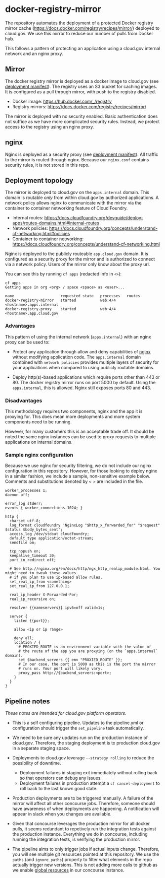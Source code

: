 # docker-registry-mirror

The repository automates the deployment of a protected Docker registry mirror cache (https://docs.docker.com/registry/recipes/mirror/) deployed to cloud.gov. We use this mirror to reduce our number of pulls from Docker hub.

This follows a pattern of protecting an application using a cloud.gov internal network and an nginx proxy.

## Mirror

The docker registry mirror is deployed as a docker image to cloud.gov (see [deployment manifest](registry/manifest.yml)). The registry uses an S3 bucket for caching images. It is configured as a pull through mirror, with push to the registry disabled. 

- Docker image: https://hub.docker.com/_/registry
- Registry mirrors: https://docs.docker.com/registry/recipes/mirror/

The mirror is deployed with no security enabled. Basic authentication does not suffice as we have more complicated security rules. Instead, we protect access to the registry using an nginx proxy.

## nginx

Nginx is deployed as a security proxy (see [deployment manifest](proxy/manifest.yml)). All traffic to the mirror is routed through nginx. Because our `nginx.conf` contains security rules, it is not stored in this repo. 

## Deployment topology

The mirror is deployed to cloud.gov on the `apps.internal` domain. This domain is routable _only_ from within cloud.gov by authorized applications. A network policy allows nginx to communicate with the mirror via the container to container networking feature of Cloud Foundry. 

- Internal routes: https://docs.cloudfoundry.org/devguide/deploy-apps/routes-domains.html#internal-routes
- Network policies: https://docs.cloudfoundry.org/concepts/understand-cf-networking.html#policies
- Container to container networking: https://docs.cloudfoundry.org/concepts/understand-cf-networking.html

Nginx is deployed to the publicly routeable `app.cloud.gov` domain. It is configured as a security proxy for the mirror and is authorized to connect via a network policy. Users of the mirror only know about the proxy url.

You can see this by running `cf apps` (redacted info in `<>`):

```
cf apps
Getting apps in org <org> / space <space> as <user>...

name                     requested state   processes   routes
docker-registry-mirror   started           web:4/4     <hostname>.apps.internal
docker-registry-proxy    started           web:4/4     <hostname>.app.cloud.gov
```

### Advantages

This pattern of using the internal network (`apps.internal`) with an nginx proxy can be used to:

- Protect any application through allow and deny capabilities of [nginx](https://nginx.org) without modifying application code. The `apps.internal` domain combined with `network policies` provides multiple layers of security for your applications when compared to using publicly routable domains.

- Deploy http(s)-based applications which require ports other than 443 or 80. The docker registry mirror runs on port 5000 by default. Using the `apps.internal`, this is allowed. Nginx still exposes ports 80 and 443.

### Disadvantages

This methodology requires two components, nginx and the app it is proxying for. This does mean more deployments and more system components need to be running.

However, for many customers this is an acceptable trade off. It should be noted the same nginx instances can be used to proxy
requests to multiple applications on internal domains.

### Sample nginx configuration

Because we use nginx for security filtering, we do not include our nginx configuration in this repository. However, for those looking to deploy nginx in a similar fashion, we include a sample, non-sensitive example below. Comments and substitutions denoted by `< >` are included in the file.

```
worker_processes 1;
daemon off;

error_log stderr;
events { worker_connections 1024; }

http {
  charset utf-8;
  log_format cloudfoundry 'NginxLog "$http_x_forwarded_for" "$request" $status $body_bytes_sent';
  access_log /dev/stdout cloudfoundry;
  default_type application/octet-stream;
  sendfile on;

  tcp_nopush on;
  keepalive_timeout 30;
  port_in_redirect off;

  # See http://nginx.org/en/docs/http/ngx_http_realip_module.html. You might need to tweak these values
  # if you plan to use ip-based allow rules.
  set_real_ip_from <something> 
  set_real_ip_from 127.0.0.1;

  real_ip_header X-Forwarded-For;
  real_ip_recursive on;

  resolver {{nameservers}} ipv6=off valid=1s;

  server {
    listen {{port}};
    
    allow <ip or ip range>

    deny all;
    location / {
      # PROXIED_ROUTE is an environment variable with the value of
      # the route of the app you are proxying (on the `apps.internal` domain).
      set $backend_servers {{ env "PROXIED_ROUTE" }};
      # In our case, the port is 5000 as this is the port the mirror 
      # runs on. Your port will likely vary.
      proxy_pass http://$backend_servers:<port>;
    }
  }
}
```

## Pipeline notes

_These notes are intended for cloud.gov platform operators._

- This is a self configuring pipeline. Updates to the pipeline.yml or configuration should trigger the `set_pipeline` task automatically.

- We need to be sure any updates run on the production instance of cloud.gov. Therefore, the staging deployment is to production cloud.gov in a separate staging space.

- Deployments to cloud.gov leverage `--strategy rolling` to reduce the possibility of downtime. 
  - Deployment failures in staging exit immediately without rolling back so that operators can debug any issues.
  - Deployment failures in production attempt a `cf cancel-deployment` to roll back to the last known good state.

- Production deployments are to be triggered manually. A failure of the mirror will affect all other concourse jobs. Therefore, someone should have awareness of when deployments are happening. A notification will appear in slack when you changes are available.

- Given that concourse leverages the production mirror for all docker pulls, it seems redundant to repetively run the integration tests against the production instance. Everything we do in concourse, including running the integration tests, is verifying the production mirror.

- The pipeline aims to only trigger jobs if actual inputs change. Therefore, you will see multiple git resources pointed at this repository. We use the `paths` (and `ignore_paths`) property to filter what elements in the repo actually trigger new versions. This is not adding more calls to github as we enable [global resources](https://concourse-ci.org/global-resources.html) in our concourse instance.



